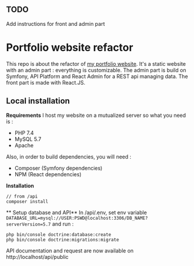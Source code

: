 ## TODO

Add instructions for front and admin part

# Portfolio website refactor

This repo is about the refactor of [my portfolio website](www.matthieudesvignes.com). It's a static website with an admin part : everything is customizable. The admin part is build on Symfony, API Platform and React Admin for a REST api managing data. The front part is made with React.JS.

## Local installation

**Requirements**
I host my website on a mutualized server so what you need is :

- PHP 7.4
- MySQL 5.7
- Apache

Also, in order to build dependencies, you will need :

- Composer (Symfony dependencies)
- NPM (React dependencies)

**Installation**

    // from /api
    composer install

** Setup database and API**
In /api/.env, set env variable `DATABASE_URL=mysql://USER:PSWD@localhost:3306/DB_NAME?serverVersion=5.7` and run :

    php bin/console doctrine:database:create
    php bin/console doctrine:migrations:migrate

API documentation and request are now available on http://localhost/api/public
